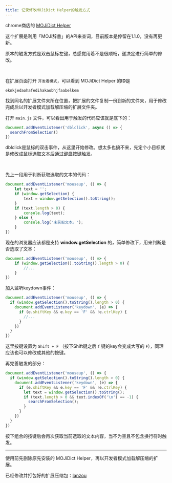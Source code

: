 ```yaml
---
title: 记录修改MOJiDict Helper的触发方式
---
```


chrome商店的 [MOJiDict Helper](https://chrome.google.com/webstore/detail/mojidict-helper/eknkjedaohafedihakaobhjfaabelkem)

这个扩展是利用「MOJi辞書」的API来查词，目前版本是停留在1.1.0，没有再更新。

原本的触发方式是双击鼠标左键，总感觉用着不是很顺畅，遂决定进行简单的修改。

​    

在扩展页面打开 `开发者模式`，可以看到 MOJiDict Helper 的**ID**是

```
eknkjedaohafedihakaobhjfaabelkem
```

找到同名的扩展文件夹所在位置，把扩展的文件复制一份到新的文件夹，用于修改完成后以开发者模式加载解压缩的扩展文件夹。

打开 `main.js` 文件，可以看出用于触发的代码应该就是底下的：

```javascript
document.addEventListener('dblclick', async () => {
  searchFromSelection()
})
```

dblclick是鼠标的双击事件，从这里开始修改。想太多也搞不来，先定个小目标就是修改成<u>鼠标选取文本后通过键盘按键触发</u>。

​    

先上一段用于判断获取选取的文本的代码：

```javascript
document.addEventListener('mouseup', () => {
    let text = '';
    if (window.getSelection) {
        text = window.getSelection().toString();
    }
    if (text.length > 0) {
        console.log(text);
    } else {
        console.log('未获取文本。');
    }
})
```

现在的浏览器应该都是支持 **window.getSelection** 的，简单修改下，用来判断是否选取了文本：

```javascript
document.addEventListener('mouseup', () => {
    if (window.getSelection().toString().length > 0) {
        //...
    }
})
```

加入监听keydown事件：

```javascript
document.addEventListener('mouseup', () => {
  if (window.getSelection().toString().length > 0) {
    document.addEventListener('keydown', (e) => {
      if (e.shiftKey && e.key == 'F' && !e.ctrlKey) {
        //...
      }
    })
  }
})
```

这里按键设置为 `Shift + F` （按下Shift键之后 `f` 键的key会变成大写的 `F`），同理应该也可以修改成其他的按键。

再完善触发的部分：

```javascript
document.addEventListener('mouseup', () => {
  if (window.getSelection().toString().length > 0) {
    document.addEventListener('keydown', (e) => {
      if (e.shiftKey && e.key == 'F' && !e.ctrlKey) {
        let text = window.getSelection().toString();
        if (text.length > 0 && text.indexOf('\n') == -1) {
          searchFromSelection();
        }
      }
    })
  }
})
```

按下组合的按键后会再次获取当前选取的文本内容，当不为空且不包含换行符时触发。

----

使用前先删除原先安装的 MOJiDict Helper，再以开发者模式加载解压缩的扩展。

已经修改并打包好的扩展压缩包：[lanzou](https://wwvc.lanzouy.com/iYxcA0o71yhe)